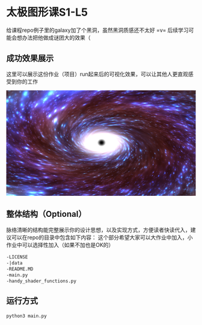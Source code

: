 # 太极图形课S1-L5
给课程repo例子里的galaxy加了个黑洞，虽然黑洞质感还不太好 =v= 后续学习可能会想办法把他做成谜团大的效果（

## 成功效果展示
这里可以展示这份作业（项目）run起来后的可视化效果，可以让其他人更直观感受到你的工作

![blackhole demo](./data/blackhole.png)
## 整体结构（Optional）
脉络清晰的结构能完整展示你的设计思想，以及实现方式，方便读者快读代入，建议可以在repo的目录中包含如下内容：
这个部分希望大家可以大作业中加入，小作业中可以选择性加入（如果不加也是OK的）
```
-LICENSE
-|data
-README.MD
-main.py
-handy_shader_functions.py
```

## 运行方式
`python3 main.py`
